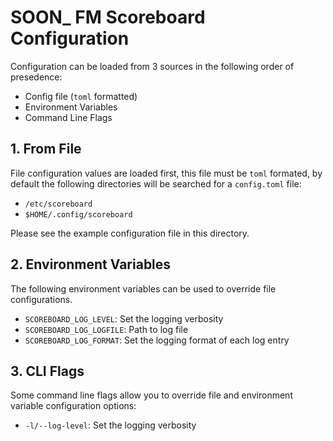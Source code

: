 # SOON\_ FM Scoreboard Configuration

Configuration can be loaded from 3 sources in the following order of presedence:

* Config file (`toml` formatted)
* Environment Variables
* Command Line Flags

## 1. From File

File configuration values are loaded first, this file must be `toml` formated,
by default the following directories will be searched for a `config.toml` file:

* `/etc/scoreboard`
* `$HOME/.config/scoreboard`

Please see the example configuration file in this directory.

## 2. Environment Variables

The following environment variables can be used to override file configurations.

* `SCOREBOARD_LOG_LEVEL`: Set the logging verbosity
* `SCOREBOARD_LOG_LOGFILE`: Path to log file
* `SCOREBOARD_LOG_FORMAT`: Set the logging format of each log entry

## 3. CLI Flags

Some command line flags allow you to override file and environment variable
configuration options:

* `-l/--log-level`: Set the logging verbosity
